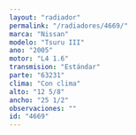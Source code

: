 ```yaml
---
layout: "radiador"
permalink: "/radiadores/4669/"
marca: "Nissan"
modelo: "Tsuru III"
ano: "2005"
motor: "L4 1.6"
transmision: "Estándar"
parte: "63231"
clima: "Con clima"
alto: "12 5/8"
ancho: "25 1/2"
observaciones: ""
id: "4669"
---
```


